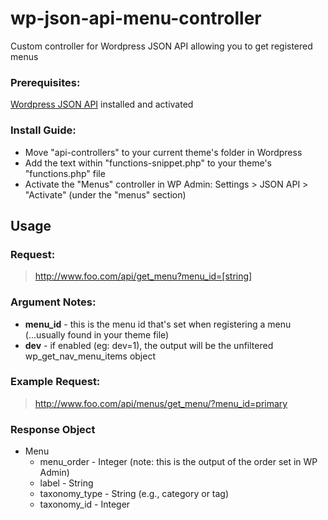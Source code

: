 wp-json-api-menu-controller
===========================

Custom controller for Wordpress JSON API allowing you to get registered menus


### Prerequisites:
[Wordpress JSON API](http://wordpress.org/plugins/json-api/) installed and activated

### Install Guide:
* Move "api-controllers" to your current theme's folder in Wordpress
* Add the text within "functions-snippet.php" to your theme's "functions.php" file
* Activate the "Menus" controller in WP Admin: Settings > JSON API > "Activate" (under the "menus" section)

## Usage

### Request:
> http://www.foo.com/api/get_menu?menu_id=[string]

### Argument Notes:
* **menu_id** - this is the menu id that's set when registering a menu (...usually found in your theme file)
* **dev** - if enabled (eg: dev=1), the output will be the unfiltered wp_get_nav_menu_items object

### Example Request:
> http://www.foo.com/api/menus/get_menu/?menu_id=primary

### Response Object
* Menu
    * menu_order - Integer  (note: this is the output of the order set in WP Admin)
    * label - String
    * taxonomy_type - String (e.g., category or tag)
    * taxonomy_id - Integer

